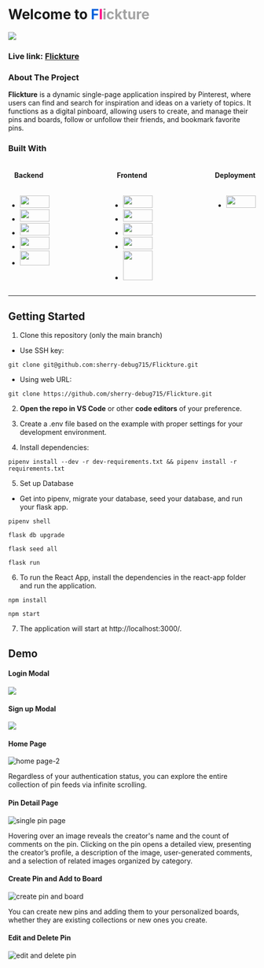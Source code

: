 <h1>Welcome to <span style="color:rgb(1,98,220)">F</span><span style="color:rgb(255,0,132)">l</span ><span style="color:rgb(163,163,163)">ickture</span></h1> 
<img src="https://cdn.discordapp.com/attachments/900530365754638400/1149803547035189340/image.png" />

### Live link: [Flickture](https://flickture.onrender.com/)

### About The Project
__Flickture__ is a dynamic single-page application inspired by Pinterest, where users can find and search for inspiration and ideas on a variety of topics. It functions as a digital pinboard, allowing users to create, and manage their pins and boards, follow or unfollow their friends, and bookmark favorite pins.

### Built With
<div style="display:flex; justify-content:space-between">
    <div style="display:flex; flex-direction:column; align-items: center">
        <h4>Backend</h4>
        <ul>
            <li>
                <img 
                src="https://cdn.discordapp.com/attachments/900530365754638400/1149791459793444984/image.png"
                style="height:25px; width: 60px"
                >
            </li>
            <li>
                <img 
                src="https://media.discordapp.net/attachments/900530365754638400/1149792847168544888/image.png?width=878&height=432"
                style="height:25px; width: 60px"
                >
            </li>
            <li>
                <img 
                src="https://cdn.discordapp.com/attachments/900530365754638400/1149795287670472754/image.png"
                style="height:25px; width: 60px"
                >
            </li>
            <li>
                <img 
                src="https://cdn.discordapp.com/attachments/900530365754638400/1149795726474367016/image.png"
                style="height:25px; width: 60px"
                >
            </li>
            <li>
                <img 
                src="https://cdn.discordapp.com/attachments/900530365754638400/1149797054227423273/image.png"
                style="height:30px; width: 60px"
                >
            </li>
        </ul>
    </div>
    <div style="display:flex; flex-direction:column; align-items: center">
        <h4>Frontend</h4>
        <ul>
            <li>
                <img 
                src="https://cdn.discordapp.com/attachments/900530365754638400/1149796577335070740/image.png"
                style="height:25px; width: 60px"
                >
            </li>
            <li>
                <img 
                src="https://cdn.discordapp.com/attachments/900530365754638400/1149796739092582400/image.png"
                style="height:25px; width: 60px"
                >
            </li>
            <li>
                <img 
                src="https://cdn.discordapp.com/attachments/900530365754638400/1149797556247871538/image.png"
                style="height:25px; width: 60px"
                >
            </li>
            <li>
                <img 
                src="https://cdn.discordapp.com/attachments/900530365754638400/1149798035895889920/image.png"
                style="height:25px; width: 60px"
                >
            </li>
            <li>
                <img 
                src="https://cdn.discordapp.com/attachments/900530365754638400/1149798867248885800/image.png"
                style="height:60px; width: 60px"
                >
            </li>
        </ul>
    </div>
    <div style="display:flex; flex-direction:column; align-items: center">
        <h4>Deployment</h4>
        <ul>   
            <li>
                <img 
                src="https://cdn.discordapp.com/attachments/900530365754638400/1149799531752468560/image.png"
                style="height:25px; width: 60px"
                >
            </li>   
        </ul>
    </div>
</div>

---
## Getting Started
1. Clone this repository (only the main branch)
- Use SSH key:
```
git clone git@github.com:sherry-debug715/Flickture.git
```
- Using web URL:
```
git clone https://github.com/sherry-debug715/Flickture.git
```

2. **Open the repo in VS Code** or other **code editors** of your preference.
 

3. Create a .env file based on the example with proper settings for your development environment.

4. Install dependencies:
```
pipenv install --dev -r dev-requirements.txt && pipenv install -r requirements.txt
```
5. Set up Database
- Get into pipenv, migrate your database, seed your database, and run your flask app.
```
pipenv shell
```
```
flask db upgrade
```
```
flask seed all
```
```
flask run
```
6. To run the React App, install the dependencies in the react-app folder and run the application.
```
npm install
```
```
npm start
```
7. The application will start at http://localhost:3000/.

## Demo

#### Login Modal

<img 
    src="https://cdn.discordapp.com/attachments/900530365754638400/1169719362517749800/image.png" 
/>

#### Sign up Modal 

<img src="https://cdn.discordapp.com/attachments/900530365754638400/1169721332070625430/image.png"
/>

#### Home Page 
![home page-2](https://github.com/sherry-debug715/Flickture/assets/67481206/1734c79c-ca14-4179-ad39-3ca8f3e8d57f)

Regardless of your authentication status, you can explore the entire collection of pin feeds via infinite scrolling.

#### Pin Detail Page 
![single pin page](https://github.com/sherry-debug715/Flickture/assets/67481206/a7931e30-6bb0-462f-848b-e82f37a6c5c1)

Hovering over an image reveals the creator's name and the count of comments on the pin. Clicking on the pin opens a detailed view, presenting the creator’s profile, a description of the image, user-generated comments, and a selection of related images organized by category.

#### Create Pin and Add to Board
![create pin and board](https://github.com/sherry-debug715/Flickture/assets/67481206/f417f3fc-87b1-436f-a788-96b43502a7d9)

You can create new pins and adding them to your personalized boards, whether they are existing collections or new ones you create.


#### Edit and Delete Pin
![edit and delete pin](https://github.com/sherry-debug715/Flickture/assets/67481206/e6b6d8b9-f273-47fa-bd37-c0d8c244f86d)
